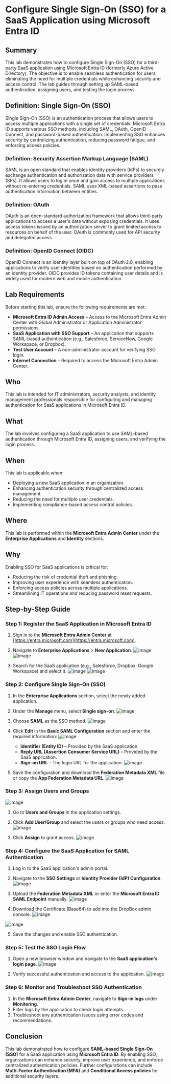 # Configure Single Sign-On (SSO) for a SaaS Application using Microsoft Entra ID

## Summary
This lab demonstrates how to configure Single Sign-On (SSO) for a third-party SaaS application using Microsoft Entra ID (formerly Azure Active Directory). The objective is to enable seamless authentication for users, eliminating the need for multiple credentials while enhancing security and access control. The lab guides through setting up SAML-based authentication, assigning users, and testing the login process.

## Definition: Single Sign-On (SSO)
Single Sign-On (SSO) is an authentication process that allows users to access multiple applications with a single set of credentials. Microsoft Entra ID supports various SSO methods, including SAML, OAuth, OpenID Connect, and password-based authentication. Implementing SSO enhances security by centralizing authentication, reducing password fatigue, and enforcing access policies.

### Definition: Security Assertion Markup Language (SAML)
SAML is an open standard that enables identity providers (IdPs) to securely exchange authentication and authorization data with service providers (SPs). It allows users to log in once and gain access to multiple applications without re-entering credentials. SAML uses XML-based assertions to pass authentication information between entities.

### Definition: OAuth
OAuth is an open-standard authorization framework that allows third-party applications to access a user's data without exposing credentials. It uses access tokens issued by an authorization server to grant limited access to resources on behalf of the user. OAuth is commonly used for API security and delegated access.

### Definition: OpenID Connect (OIDC)
OpenID Connect is an identity layer built on top of OAuth 2.0, enabling applications to verify user identities based on authentication performed by an identity provider. OIDC provides ID tokens containing user details and is widely used for modern web and mobile authentication.

## Lab Requirements
Before starting this lab, ensure the following requirements are met:

- **Microsoft Entra ID Admin Access** – Access to the Microsoft Entra Admin Center with Global Administrator or Application Administrator permissions.
- **SaaS Application with SSO Support** – An application that supports SAML-based authentication (e.g., Salesforce, ServiceNow, Google Workspace, or Dropbox).
- **Test User Account** – A non-administrator account for verifying SSO login.
- **Internet Connection** – Required to access the Microsoft Entra Admin Center.

## Who
This lab is intended for IT administrators, security analysts, and identity management professionals responsible for configuring and managing authentication for SaaS applications in Microsoft Entra ID.

## What
The lab involves configuring a SaaS application to use SAML-based authentication through Microsoft Entra ID, assigning users, and verifying the login process.

## When
This lab is applicable when:

- Deploying a new SaaS application in an organization.
- Enhancing authentication security through centralized access management.
- Reducing the need for multiple user credentials.
- Implementing compliance-based access control policies.

## Where
This lab is performed within the **Microsoft Entra Admin Center** under the **Enterprise Applications** and **Identity** sections.

## Why
Enabling SSO for SaaS applications is critical for:

- Reducing the risk of credential theft and phishing.
- Improving user experience with seamless authentication.
- Enforcing access policies across multiple applications.
- Streamlining IT operations and reducing password reset requests.

## Step-by-Step Guide

### Step 1: Register the SaaS Application in Microsoft Entra ID
1. Sign in to the **Microsoft Entra Admin Center** at [https://entra.microsoft.com](https://entra.microsoft.com).
2. Navigate to **Enterprise Applications** > **New Application**.
![image](https://github.com/user-attachments/assets/d95efa8d-7641-4f5a-b59a-b2e80a78886e)
![image](https://github.com/user-attachments/assets/c4412b64-2a59-4799-a5f9-fbd240c80acf)

3. Search for the SaaS application (e.g., Salesforce, Dropbox, Google Workspace) and select it.
![image](https://github.com/user-attachments/assets/25440004-f9c5-41f4-af1f-8888d6d8215a)
![image](https://github.com/user-attachments/assets/f0cab8f4-a771-4b7b-9a11-8cf74d49a308)

### Step 2: Configure Single Sign-On (SSO)
1. In the **Enterprise Applications** section, select the newly added application.
2. Under the **Manage** menu, select **Single sign-on**.
![image](https://github.com/user-attachments/assets/82df5c1a-da58-4796-b67b-86c7270ad110)

3. Choose **SAML** as the SSO method.
![image](https://github.com/user-attachments/assets/1f17faf3-648b-4fa2-a697-cac87b8bbd36)

4. Click **Edit** in the **Basic SAML Configuration** section and enter the required information:
![image](https://github.com/user-attachments/assets/07c2f8fc-43ae-431c-93d5-3362f63319bc)

    - **Identifier (Entity ID)** – Provided by the SaaS application.
   - **Reply URL (Assertion Consumer Service URL)** – Provided by the SaaS application.
   - **Sign-on URL** – The login URL for the application.
![image](https://github.com/user-attachments/assets/6ffb9402-340c-4ad4-82dd-21811f350566)

6. Save the configuration and download the **Federation Metadata XML** file or copy the **App Federation Metadata URL**.
![image](https://github.com/user-attachments/assets/585f47ea-e04b-407c-a03e-df6e91adb04a)

### Step 3: Assign Users and Groups
![image](https://github.com/user-attachments/assets/e9f8cb23-57b0-4ef3-aaeb-4211b1ba33c3)

1. Go to **Users and Groups** in the application settings.
2. Click **Add User/Group** and select the users or groups who need access.
![image](https://github.com/user-attachments/assets/bf36e5cc-1ed5-4a43-8895-923ba2d26f6d)

3. Click **Assign** to grant access.
![image](https://github.com/user-attachments/assets/42cedbf7-0237-42c1-bdfe-c3aa712f9f8a)

### Step 4: Configure the SaaS Application for SAML Authentication
1. Log in to the SaaS application's admin portal.
2. Navigate to the **SSO Settings** or **Identity Provider (IdP) Configuration**.
![image](https://github.com/user-attachments/assets/634839eb-4b0e-41e1-9abf-31ee4d7050e9)

3. Upload the **Federation Metadata XML** or enter the **Microsoft Entra ID SAML Endpoint** manually.
![image](https://github.com/user-attachments/assets/125451b9-2f88-472f-acac-ceee8b6fc9a6)

4. Download the Certificate (Base64) to add into the DropBox admin console.
![image](https://github.com/user-attachments/assets/0eb8ebf8-e86d-42aa-b066-6c4033b4b57c)

![image](https://github.com/user-attachments/assets/657fb711-5750-496d-a82f-3c8145ad394e)

5. Save the changes and enable SSO authentication.

### Step 5: Test the SSO Login Flow
1. Open a new browser window and navigate to the **SaaS application's login page**.
![image](https://github.com/user-attachments/assets/951645cf-8387-4aab-bfcb-ff027d6c8dc3)

2. Verify successful authentication and access to the application.
![image](https://github.com/user-attachments/assets/08e94844-f7af-487d-a262-b5f160a691b0)

### Step 6: Monitor and Troubleshoot SSO Authentication
1. In the **Microsoft Entra Admin Center**, navigate to **Sign-in logs** under **Monitoring**.
2. Filter logs by the application to check login attempts.
3. Troubleshoot any authentication issues using error codes and recommendations.

## Conclusion
This lab demonstrated how to configure **SAML-based Single Sign-On (SSO)** for a SaaS application using **Microsoft Entra ID**. By enabling SSO, organizations can enhance security, improve user experience, and enforce centralized authentication policies. Further configurations can include **Multi-Factor Authentication (MFA)** and **Conditional Access policies** for additional security layers.


